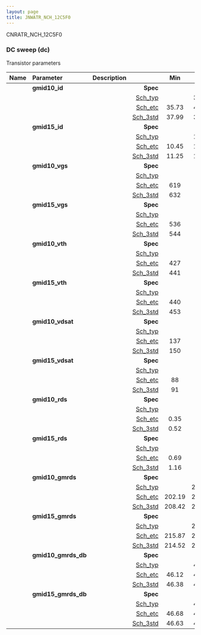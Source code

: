 ```yaml
---
layout: page
title: JNWATR_NCH_12C5F0
---
```



CNRATR_NCH_12C5F0

### DC sweep (dc)

Transistor parameters



|**Name**|**Parameter**|**Description**| |**Min**|**Typ**|**Max**| Unit|
|:---|:---|:---|---:|:---:|:---:|:---:| ---:|
||**gmid10\_id** || **Spec**  |  | **0.00** |  | **uA** |
| | | |<a href='results/dc_Sch_typical.html'>Sch_typ</a>| | 39.56 |  | |
| | | |<a href='results/dc_Sch_etc.html'>Sch_etc</a>|35.73 | 45.47 | 57.77 | |
| | | |<a href='results/dc_Sch_mc.html'>Sch_3std</a>|37.99 | 39.63 | 41.27 | |
||**gmid15\_id** || **Spec**  |  | **0.00** |  | **uA** |
| | | |<a href='results/dc_Sch_typical.html'>Sch_typ</a>| | 12.07 |  | |
| | | |<a href='results/dc_Sch_etc.html'>Sch_etc</a>|10.45 | 15.20 | 20.96 | |
| | | |<a href='results/dc_Sch_mc.html'>Sch_3std</a>|11.25 | 12.10 | 12.95 | |
||**gmid10\_vgs** || **Spec**  |  | **0** |  | **mV** |
| | | |<a href='results/dc_Sch_typical.html'>Sch_typ</a>| | 639 |  | |
| | | |<a href='results/dc_Sch_etc.html'>Sch_etc</a>|619 | 656 | 689 | |
| | | |<a href='results/dc_Sch_mc.html'>Sch_3std</a>|632 | 639 | 646 | |
||**gmid15\_vgs** || **Spec**  |  | **0** |  | **mV** |
| | | |<a href='results/dc_Sch_typical.html'>Sch_typ</a>| | 552 |  | |
| | | |<a href='results/dc_Sch_etc.html'>Sch_etc</a>|536 | 575 | 613 | |
| | | |<a href='results/dc_Sch_mc.html'>Sch_3std</a>|544 | 553 | 561 | |
||**gmid10\_vth** || **Spec**  |  | **0** |  | **mV** |
| | | |<a href='results/dc_Sch_typical.html'>Sch_typ</a>| | 444 |  | |
| | | |<a href='results/dc_Sch_etc.html'>Sch_etc</a>|427 | 467 | 504 | |
| | | |<a href='results/dc_Sch_mc.html'>Sch_3std</a>|441 | 444 | 447 | |
||**gmid15\_vth** || **Spec**  |  | **0** |  | **mV** |
| | | |<a href='results/dc_Sch_typical.html'>Sch_typ</a>| | 456 |  | |
| | | |<a href='results/dc_Sch_etc.html'>Sch_etc</a>|440 | 479 | 517 | |
| | | |<a href='results/dc_Sch_mc.html'>Sch_3std</a>|453 | 456 | 459 | |
||**gmid10\_vdsat** || **Spec**  |  | **0** |  | **mV** |
| | | |<a href='results/dc_Sch_typical.html'>Sch_typ</a>| | 152 |  | |
| | | |<a href='results/dc_Sch_etc.html'>Sch_etc</a>|137 | 145 | 153 | |
| | | |<a href='results/dc_Sch_mc.html'>Sch_3std</a>|150 | 152 | 155 | |
||**gmid15\_vdsat** || **Spec**  |  | **0** |  | **mV** |
| | | |<a href='results/dc_Sch_typical.html'>Sch_typ</a>| | 94 |  | |
| | | |<a href='results/dc_Sch_etc.html'>Sch_etc</a>|88 | 91 | 96 | |
| | | |<a href='results/dc_Sch_mc.html'>Sch_3std</a>|91 | 94 | 96 | |
||**gmid10\_rds** || **Spec**  |  | **0.00** |  | **MOhm** |
| | | |<a href='results/dc_Sch_typical.html'>Sch_typ</a>| | 0.53 |  | |
| | | |<a href='results/dc_Sch_etc.html'>Sch_etc</a>|0.35 | 0.46 | 0.60 | |
| | | |<a href='results/dc_Sch_mc.html'>Sch_3std</a>|0.52 | 0.53 | 0.55 | |
||**gmid15\_rds** || **Spec**  |  | **0.00** |  | **MOhm** |
| | | |<a href='results/dc_Sch_typical.html'>Sch_typ</a>| | 1.21 |  | |
| | | |<a href='results/dc_Sch_etc.html'>Sch_etc</a>|0.69 | 0.97 | 1.40 | |
| | | |<a href='results/dc_Sch_mc.html'>Sch_3std</a>|1.16 | 1.21 | 1.27 | |
||**gmid10\_gmrds** || **Spec**  |  | **0.00** |  | **V** |
| | | |<a href='results/dc_Sch_typical.html'>Sch_typ</a>| | 211.07 |  | |
| | | |<a href='results/dc_Sch_etc.html'>Sch_etc</a>|202.19 | 207.59 | 213.07 | |
| | | |<a href='results/dc_Sch_mc.html'>Sch_3std</a>|208.42 | 211.18 | 213.94 | |
||**gmid15\_gmrds** || **Spec**  |  | **0.00** |  | **V** |
| | | |<a href='results/dc_Sch_typical.html'>Sch_typ</a>| | 218.85 |  | |
| | | |<a href='results/dc_Sch_etc.html'>Sch_etc</a>|215.87 | 217.89 | 219.84 | |
| | | |<a href='results/dc_Sch_mc.html'>Sch_3std</a>|214.52 | 219.02 | 223.53 | |
||**gmid10\_gmrds\_db** || **Spec**  |  | **0.00** |  | **dB** |
| | | |<a href='results/dc_Sch_typical.html'>Sch_typ</a>| | 46.49 |  | |
| | | |<a href='results/dc_Sch_etc.html'>Sch_etc</a>|46.12 | 46.34 | 46.57 | |
| | | |<a href='results/dc_Sch_mc.html'>Sch_3std</a>|46.38 | 46.49 | 46.61 | |
||**gmid15\_gmrds\_db** || **Spec**  |  | **0.00** |  | **dB** |
| | | |<a href='results/dc_Sch_typical.html'>Sch_typ</a>| | 46.80 |  | |
| | | |<a href='results/dc_Sch_etc.html'>Sch_etc</a>|46.68 | 46.76 | 46.84 | |
| | | |<a href='results/dc_Sch_mc.html'>Sch_3std</a>|46.63 | 46.81 | 46.99 | |

